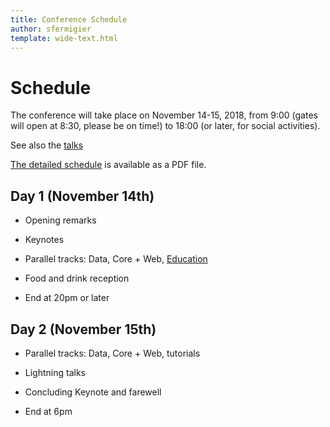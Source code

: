 ```yaml
---
title: Conference Schedule
author: sfermigier
template: wide-text.html
---
```


<style>
ul li ul {
  margin-top: -10px;
  margin-bottom: 10px;
}
</style>

# Schedule

The conference will take place on November 14-15, 2018, from 9:00 (gates will open at 8:30, please be on time!) to 18:00 (or later, for social activities).

See also the [talks](/talks.html)

[The detailed schedule](/static/pdf/Schedule-PyParis-2018.pdf) is available as a PDF file.


## Day 1 (November 14th)

* Opening remarks

* Keynotes

* Parallel tracks: Data, Core + Web, [Education](/education.html)

* Food and drink reception

* End at 20pm or later

## Day 2 (November 15th)

* Parallel tracks: Data, Core + Web, tutorials

* Lightning talks

* Concluding Keynote and farewell

* End at 6pm
